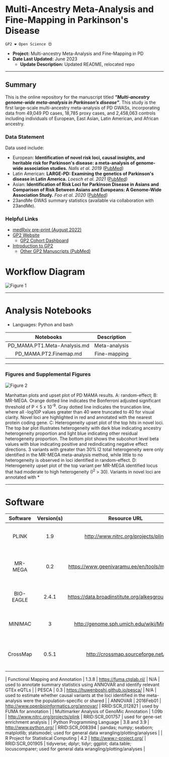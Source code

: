 # Multi-Ancestry Meta-Analysis and Fine-Mapping in Parkinson's Disease 

`GP2 ❤️ Open Science 😍`

 - **Project:** Multi-ancestry Meta-Analysis and Fine-Mapping in PD
 - **Date Last Updated:** June 2023 
    - **Update Description:** Updated README, relocated repo

---

## Summary
This is the online repository for the manuscript titled ***"Multi-ancestry genome-wide meta-analysis in Parkinson’s disease"***. This study is the first large-scale multi-ancestry meta-analysis of PD GWASs, incorporating data from 49,049 PD cases, 18,785 proxy cases, and 2,458,063 controls including individuals of European, East Asian, Latin American, and African ancestry. 

### Data Statement 
Data used include:
- European: **Identification of novel risk loci, causal insights, and heritable risk for Parkinson's disease: a meta-analysis of genome-wide association studies.** *Nalls et al. 2019* ([PubMed](https://pubmed.ncbi.nlm.nih.gov/31701892/))
- Latin American: **LARGE‐PD: Examining the genetics of Parkinson's disease in Latin America.** *Loesch et al. 2021* ([PubMed](https://pubmed.ncbi.nlm.nih.gov/34227697/))
- Asian: **Identification of Risk Loci for Parkinson Disease in Asians and Comparison of Risk Between Asians and Europeans: A Genome-Wide Association Study.** *Foo et al. 2020* ([PubMed](https://pubmed.ncbi.nlm.nih.gov/32310270/))
- 23andMe GWAS summary statistics (available via collaboration with 23andMe).

### Helpful Links 
- [medRxiv pre-print (August 2022)](https://doi.org/10.1101/2022.08.04.22278432)
- [GP2 Website](https://gp2.org/)
    - [GP2 Cohort Dashboard](https://gp2.org/cohort-dashboard-advanced/)
- [Introduction to GP2](https://movementdisorders.onlinelibrary.wiley.com/doi/10.1002/mds.28494)
    - [Other GP2 Manuscripts (PubMed)](https://pubmed.ncbi.nlm.nih.gov/?term=%22global+parkinson%27s+genetics+program%22)


# Workflow Diagram 
![Figure 1](https://github.com/GP2code/GP2-Multiancestry-metaGWAS/assets/44064705/13cc9d34-3658-4f75-8387-15b9a8235ed3)

---
# Analysis Notebooks
* Languages: Python and bash

| **Notebooks** |                                                    **Description**                                                   |
|:----------------:|:--------------------------------------------------------------------------------------------------------------------:|
|        PD_MAMA.PT1.Meta-Analysis.md    | Meta-analysis |
|        PD_MAMA.PT2.Finemap.md  | Fine-mapping |

---
### Figures and Supplemental Figures

![Figure 2](https://github.com/GP2code/GP2-Multiancestry-metaGWAS/assets/44064705/b98bdef9-c4f8-4668-bfb6-5ea21eeac74e)

Manhattan plots and upset plot of PD MAMA results. A: random-effect; B: MR-MEGA. Orange dotted line indicates the Bonferroni adjusted significant threshold of P < 5 x 10<sup>-9</sup>. Gray dotted line indicates the truncation line, where all -log10P values greater than 40 were truncated to 40 for visual clarity. Novel loci are highlighted in red and annotated with the nearest protein coding gene. C: Heterogeneity upset plot of the top hits in novel loci. The top bar plot illustrates heterogeneity with dark blue indicating ancestry heterogeneity proportion and light blue indicating other residual heterogeneity proportion. The bottom plot shows the subcohort level beta values with blue indicating positive and redindicating negative effect directions. 3 variants with greater than 30% I2 total heterogeneity were only identified in the MR-MEGA meta-analysis method, while little to no heterogeneity is observed in loci identified in random-effect. D: Heterogeneity upset plot of the top variant per MR-MEGA identified locus that had moderate to high heterogeneity (I<sup>2</sup> > 30). Variants in novel loci are annotated with *


---

# Software 

|               Software              |      Version(s)     |                       Resource URL                       |       RRID      |                                               Notes                                               |
|:-----------------------------------:|:-------------------:|:--------------------------------------------------------:|:---------------:|:-------------------------------------------------------------------------------------------------:|
|                PLINK                | 1.9 |            http://www.nitrc.org/projects/plink           | RRID:SCR_001757 |                                     used for fixed/random effect meta-analyses                                     |
|                MR-MEGA                | 0.2 |            https://www.geenivaramu.ee/en/tools/mr-mega           | N/A |                                     used for meta-analysis and fine-mapping                                     |
|                BIO-EAGLE                | 2.4.1 |            https://data.broadinstitute.org/alkesgroup/Eagle/           | RRID:SCR_015991 |                                     used for phasing 23andMe data                                     |
|                MINIMAC                | 3 |            http://genome.sph.umich.edu/wiki/Minimac           | RRID:SCR_009292 |                                     used for imputing 23andMe data                                    |
|                CrossMap                | 0.5.1 |            http://crossmap.sourceforge.net/           | RRID:SCR_001173 |                                     used to liftover hg38 summary statistics to hg19                                     |

|                Functional Mapping and Annotation                | 1.3.8 |            https://fuma.ctglab.nl/           | N/A |                                     used to annotate summary statistics using ANNOVAR and identify relevant GTEx eQTLs                                     |
|                PESCA                | 0.3 |            https://huwenboshi.github.io/pesca/           | N/A |                                     used to estimate whether causal variants at the loci identified in the meta-analysis were the population-specific or shared                                      |
|                ANNOVAR                | 2016Feb01 |            http://www.openbioinformatics.org/annovar/           | RRID:SCR_012821 |                                     used by FUMA for annotation                                     |
|                Multimarker Analysis of GenoMic Annotation                | 1.09b |            http://www.nitrc.org/projects/plink           | RRID:SCR_001757 |                                     used for gene-set enrichment analysis                                     |
|     Python Programming Language     |     3.8 and 3.9     |                  http://www.python.org/                  | RRID:SCR_008394 | pandas; numpy; seaborn; matplotlib; statsmodel; used for general data wrangling/plotting/analyses |
| R Project for Statistical Computing |         4.2         |                 http://www.r-project.org/                | RRID:SCR_001905 |   tidyverse; dplyr; tidyr; ggplot; data.table; locuscomparer; used for general data wrangling/plotting/analyses  |
